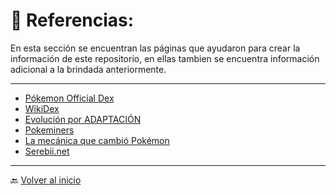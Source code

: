 # 🤝 Referencias:

En esta sección se encuentran las páginas que ayudaron para crear la información de este repositorio, en ellas tambien se encuentra información adicional a la brindada anteriormente.

---

- [Pókemon Official Dex](https://www.pokemon.com/el/pokedex)
- [WikiDex](https://www.wikidex.net/wiki/WikiDex)
- [Evolución por ADAPTACIÓN](https://www.ugr.es/~jmgreyes/adaptacion.html)
- [Pokeminers](https://pokeminers.com/graphics/)
- [La mecánica que cambió Pokémon](https://www.youtube.com/watch?v=6IdyqfSFtS0&t=626s)
- [Serebii.net](https://www.serebii.net/)

---

🔙 [Volver al inicio](https://mvillegasuc.github.io/Proyecto_CS/VENCES/)
